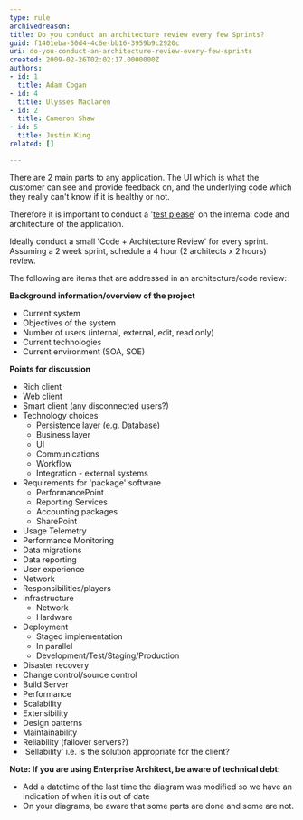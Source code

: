 ```yaml
---
type: rule
archivedreason: 
title: Do you conduct an architecture review every few Sprints?
guid: f1401eba-50d4-4c6e-bb16-3959b9c2920c
uri: do-you-conduct-an-architecture-review-every-few-sprints
created: 2009-02-26T02:02:17.0000000Z
authors:
- id: 1
  title: Adam Cogan
- id: 4
  title: Ulysses Maclaren
- id: 2
  title: Cameron Shaw
- id: 5
  title: Justin King
related: []

---
```


There are 2 main parts to any application. The UI which is what the customer can see and provide feedback on, and the underlying code which they really can't know if it is healthy or not.

Therefore it is important to conduct a '[test please](/_layouts/15/FIXUPREDIRECT.ASPX?WebId=3dfc0e07-e23a-4cbb-aac2-e778b71166a2&amp;TermSetId=07da3ddf-0924-4cd2-a6d4-a4809ae20160&amp;TermId=7ba5e1cd-da39-4bf2-9fe2-5b899589b3d2)' on the internal code and architecture of the application.

Ideally conduct a small 'Code + Architecture Review' for every sprint. Assuming a 2 week sprint, schedule a 4 hour (2 architects x 2 hours) review.


<!--endintro-->

The following are items that are addressed in an architecture/code review:

**Background information/overview of the project**

* Current system
* Objectives of the system
* Number of users (internal, external, edit, read only)
* Current technologies
* Current environment (SOA, SOE)


**Points for discussion**

* Rich client
* Web client
* Smart client (any disconnected users?)
* Technology choices
    * Persistence layer (e.g. Database)
    * Business layer
    * UI
    * Communications
    * Workflow
    * Integration - external systems
* Requirements for 'package' software
    * PerformancePoint
    * Reporting Services
    * Accounting packages
    * SharePoint
* Usage Telemetry
* Performance Monitoring
* Data migrations
* Data reporting
* User experience
* Network
* Responsibilities/players
* Infrastructure
    * Network
    * Hardware
* Deployment
    * Staged implementation
    * In parallel
    * Development/Test/Staging/Production
* Disaster recovery
* Change control/source control
* Build Server
* Performance
* Scalability
* Extensibility
* Design patterns
* Maintainability
* Reliability (failover servers?)
* 'Sellability' i.e. is the solution appropriate for the client?


**Note: If you are using Enterprise Architect, be aware of technical debt:**

* Add a datetime of the last time the diagram was modified so we have an indication of when it is out of date
* On your diagrams, be aware that some parts are done and some are not.
